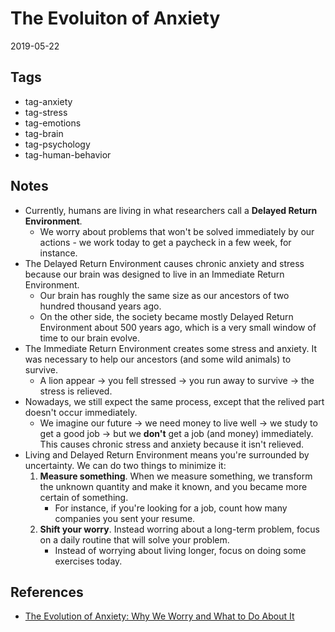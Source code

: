 # The Evoluiton of Anxiety

2019-05-22

## Tags

- tag-anxiety
- tag-stress
- tag-emotions
- tag-brain
- tag-psychology
- tag-human-behavior

## Notes

- Currently, humans are living in what researchers call a **Delayed Return Environment**.
  - We worry about problems that won't be solved immediately by our actions - we work today to get a paycheck in a few week, for instance.
- The Delayed Return Environment causes chronic anxiety and stress because our brain was designed to live in an Immediate Return Environment.
  - Our brain has roughly the same size as our ancestors of two hundred thousand years ago.
  - On the other side, the society became mostly Delayed Return Environment about 500 years ago, which is a very small window of time to our brain evolve.
- The Immediate Return Environment creates some stress and anxiety. It was necessary to help our ancestors (and some wild animals) to survive.
  - A lion appear -> you fell stressed -> you run away to survive -> the stress is relieved.
- Nowadays, we still expect the same process, except that the relived part doesn't occur immediately.
  - We imagine our future -> we need money to live well -> we study to get a good job -> but we **don't** get a job (and money) immediately. This causes chronic stress and anxiety because it isn't relieved.
- Living and Delayed Return Environment means you're surrounded by uncertainty. We can do two things to minimize it:
  1. **Measure something**. When we measure something, we transform the unknown quantity and make it known, and you became more certain of something.
      - For instance, if you're looking for a job, count how many companies you sent your resume.
  2. **Shift your worry**. Instead worring about a long-term problem, focus on a daily routine that will solve your problem.
      - Instead of worrying about living longer, focus on doing some exercises today.
  
## References

- [The Evolution of Anxiety: Why We Worry and What to Do About It](https://jamesclear.com/evolution-of-anxiety)
